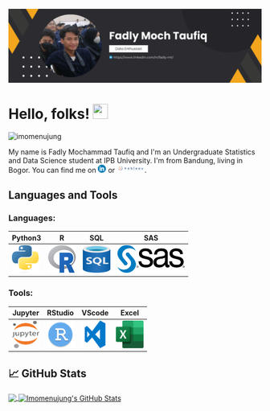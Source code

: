 <!-- More info, tips and tricks for making GitHub Profile README can be found in my article at https://towardsdatascience.com/build-a-stunning-readme-for-your-github-profile-9b80434fe5d7 -->

![Header](https://raw.githubusercontent.com/imomenujung/imomenujung/master/readme_header_fadly.png "Header")

# Hello, folks! <img src="https://raw.githubusercontent.com/MartinHeinz/MartinHeinz/master/wave.gif" width="30px" height="30px" />

<p align="left"> <img src="https://komarev.com/ghpvc/?username=imomenujung&label=Profile%20views&color=0e75b6&style=flat" alt="imomenujung" /> </p>

My name is Fadly Mochammad Taufiq and I'm an Undergraduate Statistics and Data Science student at IPB University. I'm from Bandung, living in Bogor. You can find me on [![LinkedIn][2.2]][2] or [![Tableu][3.2]][3].

## Languages and Tools 
<div>

### Languages:
| Python3 | R | SQL | SAS |
|----------|----------|----------|----------|
|  <img src="https://github.com/imomenujung/imomenujung/blob/main/Logo/Python3.png" title="Python"  alt="Python" width="55" height="55"/> |  <img src="https://github.com/imomenujung/imomenujung/blob/main/Logo/R_logo.png" title="R"  alt="R" width="55" height="55"/> |  <img src="https://github.com/imomenujung/imomenujung/blob/main/Logo/SQL.png" title="SQL" alt="SQL" width="55" height="55"/> | <img src="https://github.com/imomenujung/imomenujung/blob/main/Logo/SAS_logo.png" title="SAS" alt="SAS" width="134" height="55"/> |

### Tools:
| Jupyter | RStudio | VScode | Excel |
|----------|----------|----------|----------|
|  <img src="https://github.com/imomenujung/imomenujung/blob/main/Logo/jupyter_logo.png" title="Jupyter"  alt="Jupyter" width="55" height="55"/> |  <img src="https://github.com/imomenujung/imomenujung/blob/main/Logo/rstudio_logo.png" title="R Studio"  alt="Rstudio" width="55" height="55"/> |  <img src="https://github.com/imomenujung/imomenujung/blob/main/Logo/vscode_logo.png" title="VScode" alt="VSCode" width="55" height="55"/> | <img src="https://github.com/imomenujung/imomenujung/blob/main/Logo/Excel_logo.png" title="Excel" alt="Excel" width="55" height="55"/> |

## &#x1f4c8; GitHub Stats

<a href="https://github.com/imomenujung/imomenujung">
  <img align="center" src="https://github-readme-stats.vercel.app/api/top-langs/?username=imomenujung&hide=java,html,tex&title_color=ffffff&text_color=c9cacc&icon_color=2bbc8a&bg_color=1d1f21&langs_count=3" />
</a>
<a href="https://github.com/imomenujung/imomenujung">
  <img align="center" src="https://github-readme-stats.vercel.app/api?username=imomenujung&show_icons=true&line_height=27&count_private=true&title_color=ffffff&text_color=c9cacc&icon_color=2bbc8a&bg_color=1d1f21" alt="Imomenujung's GitHub Stats" />
</a>


<!-- links to social media icons -->

<!-- icons with padding -->

[1.1]: http://i.imgur.com/tXSoThF.png (twitter icon with padding)
[2.1]: http://i.imgur.com/0o48UoR.png (github icon with padding)

<!-- icons without padding -->

[1.2]: http://i.imgur.com/wWzX9uB.png (twitter icon without padding)
[2.2]: https://raw.githubusercontent.com/imomenujung/imomenujung/master/circle-linkedin-512-(1).png (LinkedIn icon without padding)
[3.2]: https://raw.githubusercontent.com/imomenujung/imomenujung/master/Tableu.png (Tableu icon without padding)


<!-- links to your social media accounts -->

[1]: https://github.com/imomenujung
[2]: https://www.linkedin.com/in/fadly-mt/
[3]: https://public.tableau.com/app/profile/fadly.mochammad.taufiq/


<!-- Resources -->
<!-- Icons: https://simpleicons.org/ -->
<!-- GitHub Stats: https://github.com/anuraghazra/github-readme-stats -->
<!-- Emojis: https://emojipedia.org/emoji/ -->
<!-- HTML Emojis: https://www.fileformat.info/index.htm -->
<!-- Shields: https://shields.io/ -->
<!-- Awesome GitHub Profile README: https://github.com/abhisheknaiidu/awesome-github-profile-readme -->
